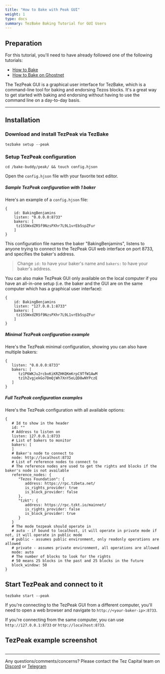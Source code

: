 ```yaml
---
title: "How to Bake with Peak GUI"
weight: 1
type: docs
summary: TezBake Baking Tutorial for GUI Users
---
```


## Preparation

For this tutorial, you'll need to have already followed one of the following tutorials:
* [How to Bake](/tezbake/tutorials/how-to-bake)
* [How to Bake on Ghostnet](/tezbake/tutorials/how-to-bake-ghostnet)

The TezPeak GUI is a graphical user interface for TezBake, which is a command-line tool for baking and endorsing Tezos blocks. It's a great way to get started with baking and endorsing without having to use the command line on a day-to-day basis.

---

## Installation

### Download and install TezPeak via TezBake

   ```
   tezbake setup --peak
   ```

### Setup TezPeak configuration

   ```
   cd /bake-buddy/peak/ && touch config.hjson
   ```

Open the `config.hjson` file with your favorite text editor. 

##### Sample TezPeak configuration with 1 baker

Here's an example of a `config.hjson` file:

   ```
   {
	   id: BakingBenjamins
	   listen: "0.0.0.0:8733"
	   bakers: [
	   	tz1S5WxdZR5f9NzsPXhr7L9L1vrEb5spZFur
	   ]
   }
   ```
This configuration file names the baker "BakingBenjamins", listens to anyone trying to connect to the TezPeak GUI web interface on port 8733, and specifies the baker's address.

> Change `id:` to have your baker's name and `bakers:` to have your baker's address. 

You can also make TezPeak GUI only available on the local computer if you have an all-in-one setup (i.e. the baker and the GUI are on the same computer which has a graphical user interface):

   ```
   {
	   id: BakingBenjamins
	   listen: "127.0.0.1:8733"
	   bakers: [
	   	tz1S5WxdZR5f9NzsPXhr7L9L1vrEb5spZFur
	   ]
   }
   ```

##### Minimal TezPeak configuration example

Here's the TezPeak minimal configuration, showing you can also have multiple bakers:

   ```
   {
      listen: "0.0.0.0:8733"
      bakers: [
         tz1P6WKJu2rcbxKiKRZHKQKmKrpC9TfW1AwM
         tz1hZvgjekGo7DmQjWh7XnY5eLQD8wNYPczE
      ]
   }
   ```

##### Full TezPeak configuration examples

Here's the TezPeak configuration with all available options:

   ```
   {
      # Id to show in the header
      id: ""
      # Address to listen on
      listen: 127.0.0.1:8733
      # List of bakers to monitor
      bakers: [
      ]
      # Baker's node to connect to
      node: http://localhost:8732
      # List of reference nodes to connect to
      # The reference nodes are used to get the rights and blocks if the baker's node is not available
      reference_nodes: {
         "Tezos Foundation": {
            address: https://rpc.tzbeta.net/
            is_rights_provider: true
            is_block_provider: false
         },
         "tzkt": {
            address: https://rpc.tzkt.io/mainnet/
            is_rights_provider: false
            is_block_provider: true
         }
      }
      # The mode tezpeak should operate in
      # auto - if bound to localhost, it will operate in private mode if not, it will operate in public mode
      # public - assumes public environment, only readonly operations are allowed
      # private - assumes private environment, all operations are allowed
      mode: auto
      # The number of blocks to look for the rights
      # 50 means 25 blocks in the past and 25 blocks in the future
      block_window: 50
   }
   ```

## Start TezPeak and connect to it

   ```
   tezbake start --peak
   ```

If you're connecting to the TezPeak GUI from a different computer, you'll need to open a web browser and navigate to `http://<your-baker-ip>:8733`. 

If you're connecting from the same computer, you can use `http://127.0.0.1:8733` or `http://localhost:8733`.

## TezPeak example screenshot

![<TezPeak example screenshot>](/tezbake/tutorial/tezpeak.png) 

---

Any questions/comments/concerns? Please contact the Tez Capital team on
[Discord](https://discord.gg/cVGMA4MaNM) or [Telegram](https://t.me/tezcapital) 